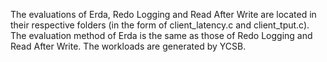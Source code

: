 The evaluations of Erda, Redo Logging and Read After Write are located in their respective folders (in the form of client_latency.c and client_tput.c).
The evaluation method of Erda is the same as those of Redo Logging and Read After Write. 
The workloads are generated by YCSB.
